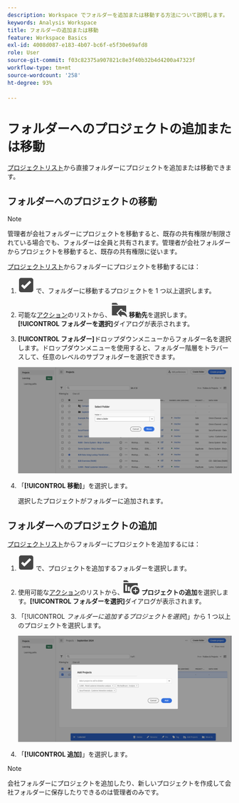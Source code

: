 ```yaml
---
description: Workspace でフォルダーを追加または移動する方法について説明します。
keywords: Analysis Workspace
title: フォルダーの追加または移動
feature: Workspace Basics
exl-id: 4008d087-e183-4b07-bc6f-e5f30e69afd8
role: User
source-git-commit: f03c82375a907821c8e3f40b32b4d4200a47323f
workflow-type: tm+mt
source-wordcount: '258'
ht-degree: 93%

---
```


# フォルダーへのプロジェクトの追加または移動

[プロジェクトリスト](/help/analysis-workspace/build-workspace-project/freeform-overview.md#project-list)から直接フォルダーにプロジェクトを追加または移動できます。

## フォルダーへのプロジェクトの移動

>[!NOTE]
>
>管理者が会社フォルダーにプロジェクトを移動すると、既存の共有権限が制限されている場合でも、フォルダーは全員と共有されます。管理者が会社フォルダーからプロジェクトを移動すると、既存の共有権限に従います。
>

[プロジェクトリスト](/help/analysis-workspace/build-workspace-project/freeform-overview.md#project-list)からフォルダーにプロジェクトを移動するには：

1. ![SelectBox](/help/assets/icons/SelectBox.svg) で、フォルダーに移動するプロジェクトを 1 つ以上選択します。

1. 可能な[アクション](/help/analysis-workspace/build-workspace-project/freeform-overview.md#actions)のリストから、![FolderAddTo](/help/assets/icons/FolderAddTo.svg) **移動先**&#x200B;を選択します。**[!UICONTROL フォルダーを選択]**&#x200B;ダイアログが表示されます。

1. **[!UICONTROL フォルダー]**&#x200B;ドロップダウンメニューからフォルダー名を選択します。ドロップダウンメニューを使用すると、フォルダー階層をトラバースして、任意のレベルのサブフォルダーを選択できます。

   ![ドロップダウンメニューと使用可能なサブフォルダーを表示する「フォルダーを選択」ビュー。](/help/analysis-workspace/build-workspace-project/assets/add-projects.png)

1. 「**[!UICONTROL 移動]**」を選択します。


   選択したプロジェクトがフォルダーに追加されます。


## フォルダーへのプロジェクトの追加

[プロジェクトリスト](/help/analysis-workspace/build-workspace-project/freeform-overview.md#project-list)からフォルダーにプロジェクトを追加するには：

1. ![SelectBox](/help/assets/icons/SelectBox.svg) で、プロジェクトを追加するフォルダーを選択します。

1. 使用可能な[アクション](/help/analysis-workspace/build-workspace-project/freeform-overview.md#actions)のリストから、![ProjectAdd](/help/assets/icons/ProjectAdd.svg) **プロジェクトの追加**&#x200B;を選択します。**[!UICONTROL フォルダーを選択]**&#x200B;ダイアログが表示されます。

1. 「[!UICONTROL *フォルダーに追加するプロジェクトを選択*]」から 1 つ以上のプロジェクトを選択します。

   ![ドロップダウンメニューと使用可能なサブフォルダーを表示する「フォルダーを選択」ビュー。](/help/analysis-workspace/build-workspace-project/assets/add-projects-folder.png)

1. 「**[!UICONTROL 追加]**」を選択します。

>[!NOTE]
>
>会社フォルダーにプロジェクトを追加したり、新しいプロジェクトを作成して会社フォルダーに保存したりできるのは管理者のみです。
